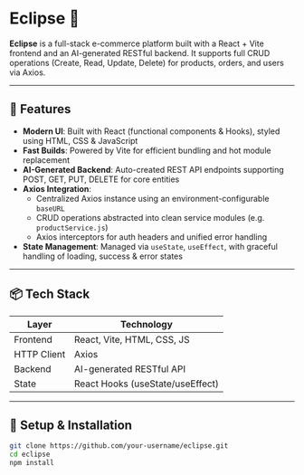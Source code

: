 # Eclipse 🛒

**Eclipse** is a full-stack e-commerce platform built with a React + Vite frontend and an AI-generated RESTful backend. It supports full CRUD operations (Create, Read, Update, Delete) for products, orders, and users via Axios.

---

## 🚀 Features

- **Modern UI**: Built with React (functional components & Hooks), styled using HTML, CSS & JavaScript  
- **Fast Builds**: Powered by Vite for efficient bundling and hot module replacement  
- **AI-Generated Backend**: Auto-created REST API endpoints supporting POST, GET, PUT, DELETE for core entities  
- **Axios Integration**:
  - Centralized Axios instance using an environment-configurable `baseURL`
  - CRUD operations abstracted into clean service modules (e.g. `productService.js`)
  - Axios interceptors for auth headers and unified error handling
- **State Management**: Managed via `useState`, `useEffect`, with graceful handling of loading, success & error states

---

## 📦 Tech Stack

| Layer     | Technology                      |
|-----------|-------------------------------|
| Frontend  | React, Vite, HTML, CSS, JS     |
| HTTP Client | Axios                         |
| Backend   | AI-generated RESTful API       |
| State     | React Hooks (useState/useEffect) |

---

## 🔧 Setup & Installation

```bash
git clone https://github.com/your-username/eclipse.git
cd eclipse
npm install
